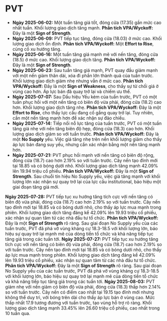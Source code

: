 # PVT

- **Ngày 2025-06-02:** Một tuần tăng giá tốt, đóng cửa (17.35) gần mức cao nhất tuần. Khối lượng giao dịch tăng mạnh. **Phân tích VPA/Wyckoff:** Đây là một **Sign of Strength**.
- **Ngày 2025-06-09:** PVT tiếp tục tăng, đóng cửa (18.03) ở mức cao. Khối lượng giao dịch ổn định. **Phân tích VPA/Wyckoff:** Một **Effort to Rise**, củng cố xu hướng tăng.
- **Ngày 2025-06-16:** Một tuần tăng giá mạnh mẽ với nến tăng, đóng cửa (18.5) ở mức cao. Khối lượng giao dịch tăng. **Phân tích VPA/Wyckoff:** Đây là một **Sign of Strength**.
- **Ngày 2025-06-23:** Sau tuần tăng giá mạnh, PVT quay đầu giảm mạnh với một nến giảm thân dài, xóa đi phần lớn thành quả của tuần trước. Khối lượng giao dịch giảm nhẹ nhưng vẫn ở mức cao. **Phân tích VPA/Wyckoff:** Đây là một **Sign of Weakness**, cho thấy sự từ chối giá ở vùng cao hơn. Áp lực bán đã quay trở lại và chiếm ưu thế.
- **Ngày 2025-07-07:** Sau Dấu hiệu Yếu kém của tuần trước, PVT có một tuần phục hồi với một nến tăng có biên độ vừa phải, đóng cửa (18.2) cao hơn. Khối lượng giao dịch tăng nhẹ. **Phân tích VPA/Wyckoff:** Đây là một **Effort to Rise**, cho thấy lực cầu đang cố gắng quay trở lại. Tuy nhiên, cần một nến tăng mạnh hơn để xác nhận sự đảo chiều.
- **Ngày 2025-07-14:** Tiếp nối nỗ lực tăng của tuần trước, PVT có một tuần tăng giá nhẹ với nến tăng biên độ hẹp, đóng cửa (18.3) cao hơn. Khối lượng giao dịch giảm so với tuần trước. **Phân tích VPA/Wyckoff:** Đây là một **No Supply** yếu. Việc giá tăng nhẹ trên nền khối lượng giảm cho thấy áp lực bán đang suy yếu, nhưng cần xác nhận bằng một nến tăng mạnh hơn.
- **Ngày 2025-07-21:** PVT phục hồi mạnh với nến tăng có biên độ rộng, đóng cửa (18.7) cao hơn 2.19% so với tuần trước. Cây nến tạo đỉnh mới tại 18.85 và có bóng dưới nhỏ. Khối lượng giao dịch tăng mạnh 42.09% lên 19.94 triệu cổ phiếu. **Phân tích VPA/Wyckoff:** Đây là một **Sign of Strength**. Sau chuỗi tín hiệu No Supply yếu, việc giá tăng mạnh với khối lượng lớn xác nhận sự quay trở lại của lực cầu institutional, báo hiệu một giai đoạn tăng giá mới.


**Ngày 2025-07-28:** PVT tiếp tục xu hướng tăng tích cực với nến tăng có biên độ vừa phải, đóng cửa (18.7) cao hơn 2.19% so với tuần trước. Cây nến tạo đỉnh mới tại 18.85 và có bóng dưới nhỏ, cho thấy áp lực mua mạnh trong phiên. Khối lượng giao dịch tăng đáng kể 42.09% lên 19.93 triệu cổ phiếu, xác nhận sự quan tâm từ các nhà đầu tư tổ chức. **Phân tích VPA/Wyckoff:** Đây là một **Sign of Strength** rõ ràng. Sau giai đoạn No Supply yếu của các tuần trước, PVT đã phá vỡ vùng kháng cự 18.3-18.5 với khối lượng lớn, báo hiệu sự quay trở lại mạnh mẽ của dòng tiền tổ chức và khả năng tiếp tục tăng giá trong các tuần tới.
**Ngày 2025-07-27:** PVT tiếp tục xu hướng tăng tích cực với nến tăng có biên độ vừa phải, đóng cửa (18.7) cao hơn 2.19% so với tuần trước. Cây nến tạo đỉnh mới tại 18.85 và có bóng dưới nhỏ, cho thấy áp lực mua mạnh trong phiên. Khối lượng giao dịch tăng đáng kể 42.09% lên 19.93 triệu cổ phiếu, xác nhận sự quan tâm từ các nhà đầu tư tổ chức. **Phân tích VPA/Wyckoff:** Đây là một **Sign of Strength** rõ ràng. Sau giai đoạn No Supply yếu của các tuần trước, PVT đã phá vỡ vùng kháng cự 18.3-18.5 với khối lượng lớn, báo hiệu sự quay trở lại mạnh mẽ của dòng tiền tổ chức và khả năng tiếp tục tăng giá trong các tuần tới.
**Ngày 2025-08-03:**
PVT giảm nhẹ với nến giảm có biên độ vừa phải, đóng cửa (18.3) thấp hơn 2.14% so với tuần trước. Cây nến có điểm cao nhất tại 19.15 tạo đỉnh mới nhưng không thể duy trì, với bóng trên dài cho thấy áp lực bán ở vùng cao. Mức thấp nhất 17.9 tương đương với tuần trước, tạo vùng hỗ trợ rõ ràng. Khối lượng giao dịch tăng mạnh 33.45% lên 26.60 triệu cổ phiếu, cao nhất trong 10 tuần qua.
